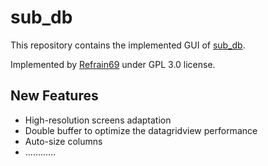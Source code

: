 # sub_db

This repository contains the implemented GUI of [sub_db](https://github.com/foxofice/sub_share).

Implemented by [Refrain69](https://github.com/Refrain69) under GPL 3.0 license.

## New Features

- High-resolution screens adaptation
- Double buffer to optimize the datagridview performance
- Auto-size columns
- …………

